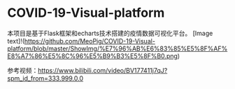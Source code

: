 # COVID-19-Visual-platform
本项目是基于Flask框架和echarts技术搭建的疫情数据可视化平台。
[Image text]!(https://github.com/MeoPig/COVID-19-Visual-platform/blob/master/ShowImg/%E7%96%AB%E6%83%85%E5%8F%AF%E8%A7%86%E5%8C%96%E5%B9%B3%E5%8F%B0.png)


参考视频：https://www.bilibili.com/video/BV177411j7qJ?spm_id_from=333.999.0.0
